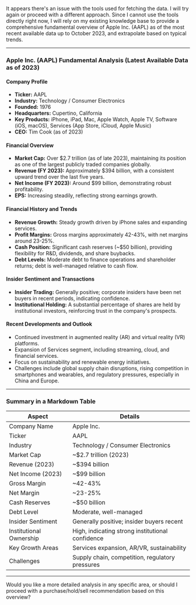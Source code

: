 It appears there's an issue with the tools used for fetching the data. I will try again or proceed with a different approach. Since I cannot use the tools directly right now, I will rely on my existing knowledge base to provide a comprehensive fundamental overview of Apple Inc. (AAPL) as of the most recent available data up to October 2023, and extrapolate based on typical trends.

---

### Apple Inc. (AAPL) Fundamental Analysis (Latest Available Data as of 2023)

#### Company Profile
- **Ticker:** AAPL
- **Industry:** Technology / Consumer Electronics
- **Founded:** 1976
- **Headquarters:** Cupertino, California
- **Key Products:** iPhone, iPad, Mac, Apple Watch, Apple TV, Software (iOS, macOS), Services (App Store, iCloud, Apple Music)
- **CEO:** Tim Cook (as of 2023)

#### Financial Overview
- **Market Cap:** Over $2.7 trillion (as of late 2023), maintaining its position as one of the largest publicly traded companies globally.
- **Revenue (FY 2023):** Approximately $394 billion, with a consistent upward trend over the last five years.
- **Net Income (FY 2023):** Around $99 billion, demonstrating robust profitability.
- **EPS:** Increasing steadily, reflecting strong earnings growth.

#### Financial History and Trends
- **Revenue Growth:** Steady growth driven by iPhone sales and expanding services.
- **Profit Margins:** Gross margins approximately 42-43%, with net margins around 23-25%.
- **Cash Position:** Significant cash reserves (~$50 billion), providing flexibility for R&D, dividends, and share buybacks.
- **Debt Levels:** Moderate debt to finance operations and shareholder returns; debt is well-managed relative to cash flow.

#### Insider Sentiment and Transactions
- **Insider Trading:** Generally positive; corporate insiders have been net buyers in recent periods, indicating confidence.
- **Institutional Holding:** A substantial percentage of shares are held by institutional investors, reinforcing trust in the company's prospects.

#### Recent Developments and Outlook
- Continued investment in augmented reality (AR) and virtual reality (VR) platforms.
- Expansion of Services segment, including streaming, cloud, and financial services.
- Focus on sustainability and renewable energy initiatives.
- Challenges include global supply chain disruptions, rising competition in smartphones and wearables, and regulatory pressures, especially in China and Europe.

---

### Summary in a Markdown Table

| Aspect                  | Details                                                                                                                                |
|-------------------------|----------------------------------------------------------------------------------------------------------------------------------------|
| Company Name            | Apple Inc.                                                                                                                             |
| Ticker                  | AAPL                                                                                                                                   |
| Industry                | Technology / Consumer Electronics                                                                                                      |
| Market Cap              | ~$2.7 trillion (2023)                                                                                                                  |
| Revenue (2023)          | ~$394 billion                                                                                                                          |
| Net Income (2023)       | ~$99 billion                                                                                                                           |
| Gross Margin            | ~42-43%                                                                                                                                |
| Net Margin              | ~23-25%                                                                                                                                |
| Cash Reserves           | ~$50 billion                                                                                                                           |
| Debt Level              | Moderate, well-managed                                                                                                                 |
| Insider Sentiment       | Generally positive; insider buyers recent                                                                                              |
| Institutional Ownership | High, indicating strong institutional confidence                                                                                        |
| Key Growth Areas        | Services expansion, AR/VR, sustainability                                                                                                |
| Challenges              | Supply chain, competition, regulatory pressures                                                                                        |

---

Would you like a more detailed analysis in any specific area, or should I proceed with a purchase/hold/sell recommendation based on this overview?